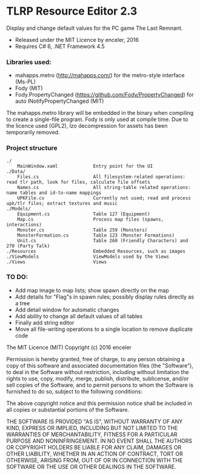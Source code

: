 # TLRP Resource Editor 2.3

Display and change default values for the PC game The Last Remnant.

* Released under the MIT Licence by enceler, 2016
* Requires C# 6, .NET Framework 4.5

### Libraries used:
  * mahapps.metro (http://mahapps.com/) for the metro-style interface (Ms-PL)
  * Fody (MIT)
  * Fody.PropertyChanged (https://github.com/Fody/PropertyChanged) for auto INotifyPropertyChanged (MIT)

The mahapps.metro library will be embedded in the binary when compiling to create a single-file program. Fody is only used at compile time.
Due to the licence used (GPL2), lzo decompression for assets has been temporarily removed.


### Project structure
    ./                             
        MainWindow.xaml             Entry point for the UI
    ./Data/
        Files.cs                    All filesystem-related operations: read tlr path, look for files, calculate file offsets
        Names.cs                    All string-table related operations: name tables and id-to-name mappings
        UPKFile.cs                  Currently not used; read and process upk/tlr files; extract textures and music
    ./Models/
        Equipment.cs                Table 127 (Equipment)
        Map.cs                      Process map files (spawns, interactions)
        Monster.cs                  Table 259 (Monsters)
        MonsterFormation.cs         Table 123 (Monster Formations)
        Unit.cs                     Table 260 (Friendly Characters) and 270 (Party Talk)
    ./Resources                     Embedded Resources, such as images
    ./ViewModels                    ViewModels used by the Views
    ./Views                         Views


### TO DO:
 * Add map image to map lists; show spawn directly on the map
 * Add details for "Flag"s in spawn rules; possibly display rules directly as a tree
 * Add detail window for automatic changes
 * Add ability to change all default values of all tables
 * Finally add string editor
 * Move all file-writing operations to a single location to remove duplicate code

The MIT Licence (MIT)
Copyright (c) 2016 enceler

Permission is hereby granted, free of charge, to any person obtaining a copy of this software and associated documentation files (the "Software"), to deal in the Software without restriction, including without limitation the rights to use, copy, modify, merge, publish, distribute, sublicense, and/or sell copies of the Software, and to permit persons to whom the Software is furnished to do so, subject to the following conditions:

The above copyright notice and this permission notice shall be included in all copies or substantial portions of the Software.

THE SOFTWARE IS PROVIDED "AS IS", WITHOUT WARRANTY OF ANY KIND, EXPRESS OR IMPLIED, INCLUDING BUT NOT LIMITED TO THE WARRANTIES OF MERCHANTABILITY, FITNESS FOR A PARTICULAR PURPOSE AND NONINFRINGEMENT. IN NO EVENT SHALL THE AUTHORS OR COPYRIGHT HOLDERS BE LIABLE FOR ANY CLAIM, DAMAGES OR OTHER LIABILITY, WHETHER IN AN ACTION OF CONTRACT, TORT OR OTHERWISE, ARISING FROM, OUT OF OR IN CONNECTION WITH THE SOFTWARE OR THE USE OR OTHER DEALINGS IN THE SOFTWARE.
